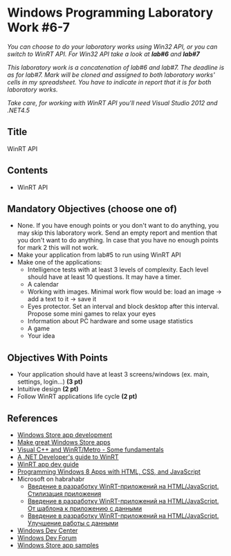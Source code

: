 # Windows Programming Laboratory Work #6-7

_You can choose to do your laboratory works using Win32 API, or you can switch to WinRT API. For Win32 API take a look at **lab#6** and **lab#7**_

_This laboratory work is a concatenation of lab#6 and lab#7. The deadline is as for lab#7. Mark will be cloned and assigned to both laboratory works' cells in my spreadsheet. You have to indicate in report that it is for both laboratory works._

_Take care, for working with WinRT API you'll need Visual Studio 2012 and .NET4.5_

## Title
WinRT API

## Contents
* WinRT API

## Mandatory Objectives (choose one of)
* None. If you have enough points or you don't want to do anything, you may skip this laboratory work. Send an empty report and mention that you don't want to do anything. In case that you have no enough points for mark 2 this will not work.
* Make your application from lab#5 to run using WinRT API
* Make one of the applications:
	* Intelligence tests with at least 3 levels of complexity. Each level should have at least 10 questions. It may have a timer.
	* A calendar
	* Working with images. Minimal work flow would be: load an image -> add a text to it -> save it
	* Eyes protector. Set an interval and block desktop after this interval. Propose some mini games to relax your eyes
	* Information about PC hardware and some usage statistics
	* A game
    * Your idea

## Objectives With Points
* Your application should have at least 3 screens/windows (ex. main, settings, login...) **(3 pt)**
* Intuitive design **(2 pt)**
* Follow WinRT applications life cycle **(2 pt)**


## References
* [Windows Store app development](http://msdn.microsoft.com/en-us/windows/apps/br229512.aspx)
* [Make great Windows Store apps](http://msdn.microsoft.com/en-US/library/windows/apps/hh464920.aspx)
* [Visual C++ and WinRT/Metro - Some fundamentals](http://www.codeproject.com/Articles/262151/Visual-Cplusplus-and-WinRT-Metro-Some-fundamentals)
* [A .NET Developer's guide to WinRT](http://www.devweek.com/code/DWheeler_DevWeek12_DotNet_Dev_Guide_WinRT.pdf)
* [WinRT app dev guide](http://www.irisclasson.com/2012/08/20/winrt-app-guide-step-1-the-idea/)
* [Programming Windows 8 Apps with HTML, CSS, and JavaScript](http://habrahabr.ru/company/microsoft/blog/162305/)
* Microsoft on habrahabr
    * [Введение в разработку WinRT-приложений на HTML/JavaScript. Стилизация приложения](http://habrahabr.ru/company/microsoft/blog/163813/)
    * [Введение в разработку WinRT-приложений на HTML/JavaScript. От шаблона к приложению с данными](http://habrahabr.ru/company/microsoft/blog/163443/)
	* [Введение в разработку WinRT-приложений на HTML/JavaScript. Улучшение работы с данными](http://habrahabr.ru/company/microsoft/blog/165909/)
* [Windows Dev Center](http://msdn.microsoft.com/en-us/windows/)
* [Windows Dev Forum](http://social.msdn.microsoft.com/Forums/en-US/category/windowsapps)
* [Windows Store app samples](http://code.msdn.microsoft.com/windowsapps)
